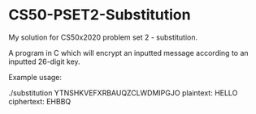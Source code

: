 # CS50-PSET2-Substitution
My solution for CS50x2020 problem set 2 - substitution.

A program in C which will encrypt an inputted message according to an inputted 26-digit key.

Example usage:

./substitution YTNSHKVEFXRBAUQZCLWDMIPGJO
plaintext:  HELLO
ciphertext: EHBBQ
